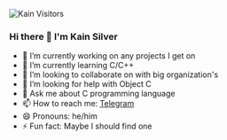 ![Kain Visitors](https://komarev.com/ghpvc/?username=KainSilver&color=blue&style=flat-square&label=Profile+Views)


### Hi there 👋 I'm Kain Silver
- 🔭 I’m currently working on any projects I get on
- 🌱 I’m currently learning C/C++
- 👯 I’m looking to collaborate on with big organization's
- 🤔 I’m looking for help with Object C
- 💬 Ask me about C programming language
- 📫 How to reach me: [Telegram](https://t.me/kainsilver)
- 😄 Pronouns: he/him
- ⚡ Fun fact: Maybe I should find one

